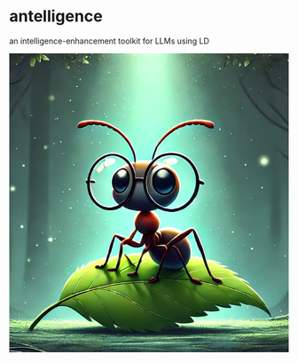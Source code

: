 # antelligence

an intelligence-enhancement toolkit for LLMs using LD

<div align="center">
  <img src="antelligence.png" width="600">
</div>
